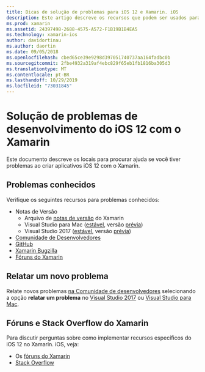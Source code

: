 ```yaml
---
title: Dicas de solução de problemas para iOS 12 e Xamarin. iOS
description: Este artigo descreve os recursos que podem ser usados para solucionar problemas ao desenvolver aplicativos Xamarin. iOS. Ele aborda problemas conhecidos, relatando um novo problema e outros recursos de solução de problemas.
ms.prod: xamarin
ms.assetid: 24397498-2688-4575-A572-F1B19B1B4EA5
ms.technology: xamarin-ios
author: davidortinau
ms.author: daortin
ms.date: 09/05/2018
ms.openlocfilehash: cbed65ce39e9298d397051740737aa164fadbc0b
ms.sourcegitcommit: 2fbe4932a319af4ebc829f65eb1fb1816ba305d3
ms.translationtype: MT
ms.contentlocale: pt-BR
ms.lasthandoff: 10/29/2019
ms.locfileid: "73031845"
---
```

# <a name="troubleshooting-ios-12-development-with-xamarin"></a>Solução de problemas de desenvolvimento do iOS 12 com o Xamarin

Este documento descreve os locais para procurar ajuda se você tiver problemas ao criar aplicativos iOS 12 com o Xamarin.

## <a name="known-issues"></a>Problemas conhecidos

Verifique os seguintes recursos para problemas conhecidos:

- Notas de Versão
  - Arquivo de [notas de versão](https://docs.microsoft.com/xamarin/ios/release-notes/) do Xamarin
  - Visual Studio para Mac ([estável](https://docs.microsoft.com/visualstudio/releasenotes/vs2017-mac-relnotes), versão [prévia](https://docs.microsoft.com/visualstudio/releasenotes/vs2017-mac-preview-relnotes))
  - Visual Studio 2017 ([estável](https://docs.microsoft.com/visualstudio/releasenotes/vs2017-relnotes), versão [prévia](https://docs.microsoft.com/visualstudio/releasenotes/vs2017-preview-relnotes))
- [Comunidade de Desenvolvedores](https://developercommunity.visualstudio.com/search.html)
- [GitHub](https://github.com/xamarin/xamarin-macios/issues)
- [Xamarin Bugzilla](https://bugzilla.xamarin.com/query.cgi?product=iOS)
- [Fóruns do Xamarin](https://forums.xamarin.com/categories/ios)

## <a name="report-a-new-issue"></a>Relatar um novo problema

Relate novos problemas [na Comunidade de desenvolvedores](https://developercommunity.visualstudio.com/spaces/8/index.html) selecionando a opção **relatar um problema** no [Visual Studio 2017](https://docs.microsoft.com/visualstudio/ide/how-to-report-a-problem-with-visual-studio-2017) ou [Visual Studio para Mac](https://docs.microsoft.com/visualstudio/mac/report-a-problem).

## <a name="xamarin-forums-and-stack-overflow"></a>Fóruns e Stack Overflow do Xamarin

Para discutir perguntas sobre como implementar recursos específicos do iOS 12 no Xamarin. iOS, veja:

- Os [fóruns do Xamarin](https://forums.xamarin.com/categories/ios)
- [Stack Overflow](https://stackoverflow.com/search?tab=newest&q=xamarin)
